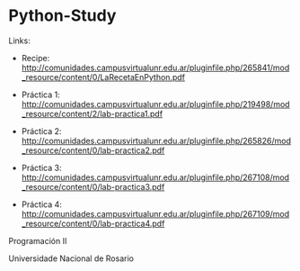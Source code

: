 # Python-Study

Links: 

* Recipe:
http://comunidades.campusvirtualunr.edu.ar/pluginfile.php/265841/mod_resource/content/0/LaRecetaEnPython.pdf

* Práctica 1:
http://comunidades.campusvirtualunr.edu.ar/pluginfile.php/219498/mod_resource/content/2/lab-practica1.pdf
* Práctica 2:
http://comunidades.campusvirtualunr.edu.ar/pluginfile.php/265826/mod_resource/content/0/lab-practica2.pdf

* Práctica 3:
http://comunidades.campusvirtualunr.edu.ar/pluginfile.php/267108/mod_resource/content/0/lab-practica3.pdf

* Práctica 4:
http://comunidades.campusvirtualunr.edu.ar/pluginfile.php/267109/mod_resource/content/0/lab-practica4.pdf

Programación II

Universidade Nacional de Rosario
